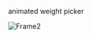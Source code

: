 animated weight picker





![Frame2](https://github.com/p6anav/Kcal-app/assets/100874811/aa00484f-dcae-4e2a-bf92-6a2782eb92e6)
